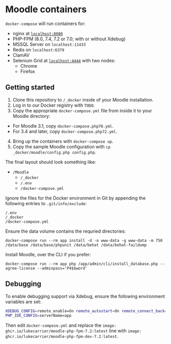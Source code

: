 # Moodle containers

`docker-compose` will run containers for:

- nginx at [`localhost:8080`](http://localhost:8080/)
- PHP-FPM (8.0, 7.4, 7.2 or 7.0; with or without Xdebug)
- MSSQL Server on `localhost:11433`
- Redis on `localhost:6379`
- ClamAV
- Selenium Grid at [`localhost:4444`](http://localhost:4444/) with two nodes:
  - Chrome
  - Firefox

## Getting started

1. Clone this repository to `/_docker` inside of your Moodle installation.
2. Log in to our Docker registry with `TODO`.
3. Copy the appropriate `docker-compose.yml` file from inside it to your Moodle directory:
  - For Moodle 3.1, copy `docker-compose.php70.yml`.
  - For 3.4 and later, copy `docker-compose.php72.yml`.
4. Bring up the containers with `docker-compose up`.
5. Copy the sample Moodle configuration with `cp _docker/moodle/config.php config.php`.

The final layout should look something like:

- `/Moodle`
  - `/_docker`
  - `/.env`
  - `/docker-compose.yml`

Ignore the files for the Docker environment in Git by appending the following entries to `.git/info/exclude`:

```console
/.env
/_docker
/docker-compose.yml
```

Ensure the data volume contains the requried directories:

```console
docker-compose run --rm app install -d -o www-data -g www-data -m 750 /data/base /data/base/phpunit /data/behat /data/behat-faildump
```

Install Moodle, over the CLI if you prefer:

```console
docker-compose run --rm app php /app/admin/cli/install_database.php --agree-license --adminpass='P4$$word'
```

## Debugging

To enable debugging support via Xdebug, ensure the following environment variables are set:

```sh
XDEBUG_CONFIG=remote_enable=On remote_autostart=On remote_connect_back=Off remote_host=docker.for.win.localhost remote_port=9000
PHP_IDE_CONFIG=serverName=app
```

Then edit `docker-compose.yml` and replace the `image: ghcr.io/lukecarrier/moodle-php-fpm-7.2:latest`  line with `image: ghcr.io/lukecarrier/moodle-php-fpm-dev-7.2:latest`.
